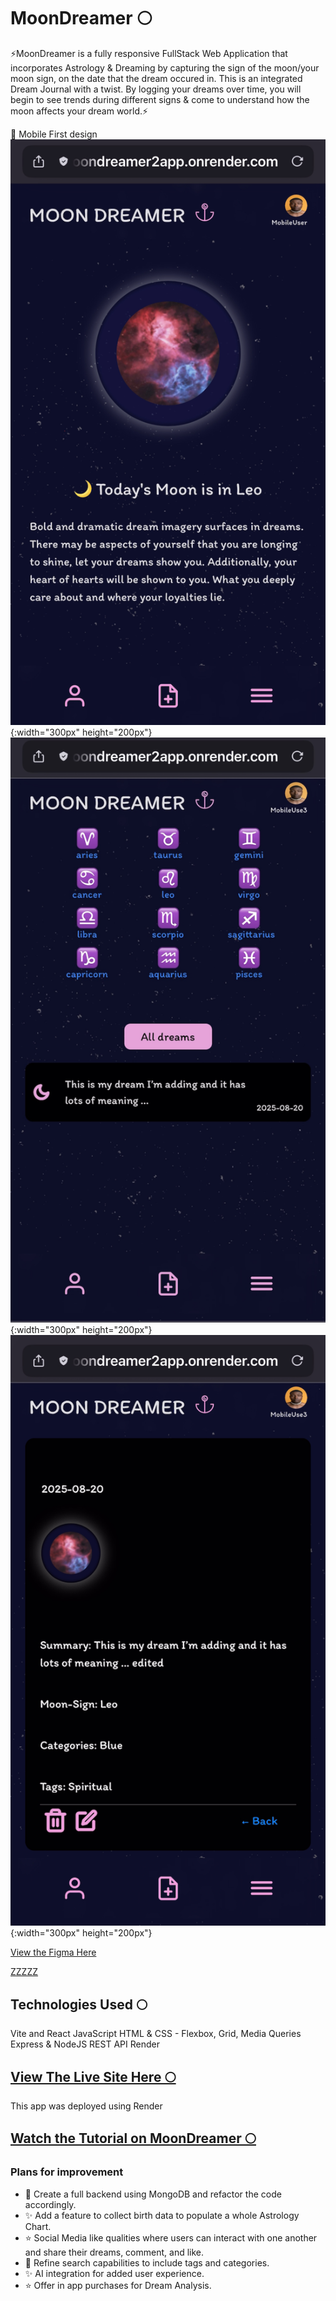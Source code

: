 # MoonDreamer 🌕

⚡️MoonDreamer is a  fully responsive FullStack Web Application that incorporates Astrology & Dreaming by capturing the sign of the moon/your moon sign, on the date that the dream occured in. This is an integrated Dream Journal with a twist. By logging your dreams over time, you will begin to see trends during different signs & come to understand how the moon affects your dream world.⚡️

📲 Mobile First design 
![Mobile View](./frontend-react/src/assets/images/IMG_4046.jpg "MoonDreamer Mobile View"){:width="300px" height="200px"}
![Mobile View](./frontend-react/src/assets/images/IMG_4049.jpg "MoonDreamer Mobile View"){:width="300px" height="200px"}
![Mobile View](./frontend-react/src/assets/images/IMG_4050.jpg "MoonDreamer Mobile View"){:width="300px" height="200px"}

[View the Figma Here](https://www.figma.com/design/9Chcns71Wv9uLNY1Sazu2M/MoonDreamer?node-id=0-1&p=f&t=K3yptP3DJfLqbuDY-0)

[ZZZZZ](https://media1.tenor.com/m/YivnomWU15EAAAAd/sweet-dreams.gif)


## Technologies Used 🌕
Vite and React 
JavaScript 
HTML & CSS - Flexbox, Grid, Media Queries
Express & NodeJS
REST API 
Render

##  [View The Live Site Here 🌕](https://moondreamer2app.onrender.com/)
This app was deployed using Render

## [Watch the Tutorial on MoonDreamer 🌕](https://youtu.be/yn9L4oHZtUY)

### Plans for improvement
-  💫 Create a full backend using MongoDB and refactor the code accordingly. 
-  ✨ Add a feature to collect birth data to populate a whole Astrology Chart.
-  ⭐️ Social Media like qualities where users can interact with one another and share their dreams, comment, and like.
-  💫 Refine search capabilities to include tags and categories.
-  ✨ AI integration for added user experience.
-  ⭐️ Offer in app purchases for Dream Analysis.


